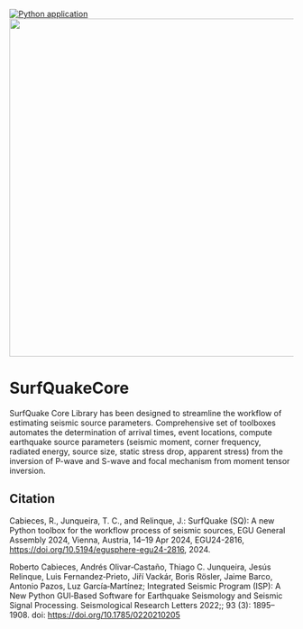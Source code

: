 [![Python application](https://github.com/rcabdia/SurfQuakeCore/actions/workflows/python-app.yml/badge.svg)](https://github.com/rcabdia/SurfQuakeCore/actions/workflows/python-app.yml)
<img src="surfquakecore/resources/logo/surfQuake.png" width="600">

# SurfQuakeCore

SurfQuake Core Library has been designed to streamline the workflow of estimating seismic source parameters. Comprehensive set of toolboxes automates the determination of arrival times, event locations, compute earthquake source
parameters (seismic moment, corner frequency, radiated energy, source size,
static stress drop, apparent stress) from the inversion of P-wave and S-wave and focal mechanism from moment tensor inversion.


## Citation

Cabieces, R., Junqueira, T. C., and Relinque, J.: SurfQuake (SQ): A new Python toolbox for the workflow process of seismic sources, EGU General Assembly 2024, Vienna, Austria, 14–19 Apr 2024, EGU24-2816, https://doi.org/10.5194/egusphere-egu24-2816, 2024.

Roberto Cabieces, Andrés Olivar‐Castaño, Thiago C. Junqueira, Jesús Relinque, Luis Fernandez‐Prieto, Jiří Vackár, Boris Rösler, Jaime Barco, Antonio Pazos, Luz García‐Martínez; Integrated Seismic Program (ISP): A New Python GUI‐Based Software for Earthquake Seismology and Seismic Signal Processing. Seismological Research Letters 2022;; 93 (3): 1895–1908. doi: https://doi.org/10.1785/0220210205